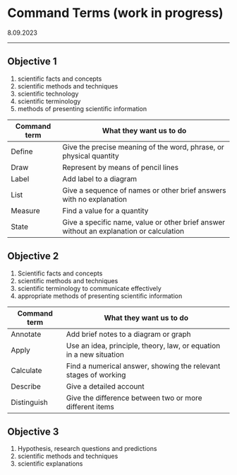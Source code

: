 # Command Terms (work in progress)

8.09.2023
___

## Objective 1
1) scientific facts and concepts
2) scientific methods and techniques 
3) scientific technology
4) scientific terminology
5) methods of presenting scientific information
   
Command term | What they want us to do
---|---
Define | Give the precise meaning of the word, phrase, or physical quantity
Draw | Represent by means of pencil lines
Label | Add label to a diagram
List | Give a sequence of names or other brief answers with no explanation
Measure | Find a value for a quantity
State | Give a specific name, value or other brief answer without an explanation or calculation

## Objective 2
1) Scientific facts and concepts
2) scientific methods and techniques
3) scientific terminology to communicate effectively
4) appropriate methods of presenting scientific information

Command term | What they want us to do
---|---
Annotate | Add brief notes to a diagram or graph
Apply | Use an idea, principle, theory, law, or equation in a new situation
Calculate | Find a numerical answer, showing the relevant stages of working
Describe | Give a detailed account
Distinguish | Give the difference between two or more different items


## Objective 3
1) Hypothesis, research questions and predictions 
2) scientific methods and techniques
3) scientific explanations
